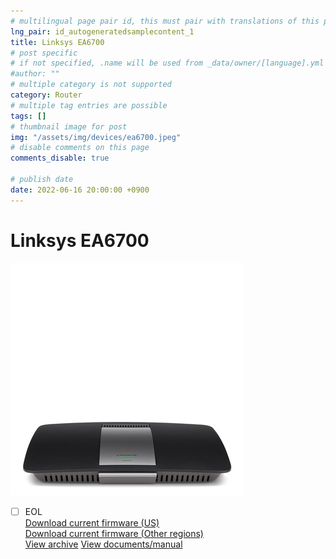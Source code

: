 ```yaml
---
# multilingual page pair id, this must pair with translations of this page. (This name must be unique)
lng_pair: id_autogeneratedsamplecontent_1
title: Linksys EA6700
# post specific
# if not specified, .name will be used from _data/owner/[language].yml
#author: ""
# multiple category is not supported
category: Router
# multiple tag entries are possible
tags: []
# thumbnail image for post
img: "/assets/img/devices/ea6700.jpeg"
# disable comments on this page
comments_disable: true

# publish date
date: 2022-06-16 20:00:00 +0900
---
```

# Linksys EA6700
<img src="/assets/img/devices/ea6700.jpeg">

- [ ] EOL<br>
[Download current firmware (US)](https://github.com/wrt54g/firmware/blob/main/files/ea6700/FW_EA6700_1.1.42.203057_prod.gpg.img?raw=true)<br>
[Download current firmware (Other regions)](https://github.com/wrt54g/firmware/blob/main/files/ea6700/FW_EA6700_1.1.42.203057_prod.img?raw=true)<br>
[View archive](https://github.com/wrt54g/firmware/tree/main/files/ea6700)
[View documents/manual](https://github.com/wrt54g/firmware/tree/main/files/ea6700)
